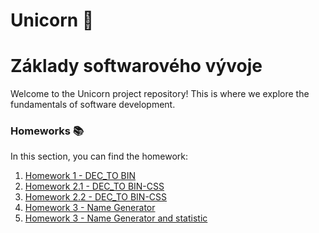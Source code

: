 # Unicorn 🦄

# Základy softwarového vývoje

Welcome to the Unicorn project repository! This is where we explore the fundamentals of software development.

### Homeworks 📚

In this section, you can find the homework:

1. [Homework 1 - DEC_TO BIN](01-HO/dec_to_bin.js)
2. [Homework 2.1 - DEC_TO BIN-CSS](02-HO-CSS/)
3. [Homework 2.2 - DEC_TO BIN-CSS](02-HO-TAILWIND/)
4. [Homework 3 - Name Generator](03-HO/)
5. [Homework 3 - Name Generator and statistic](04-HO/)
